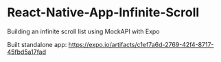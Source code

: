 # React-Native-App-Infinite-Scroll

Building an infinite scroll list using MockAPI with Expo

Built standalone app: https://expo.io/artifacts/c1ef7a6d-2769-42f4-8717-45fbd5a17fad
